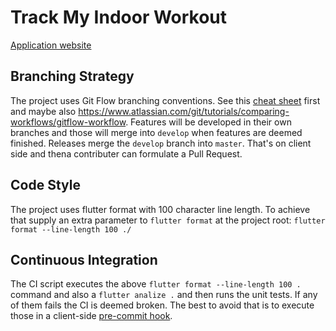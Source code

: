 # Track My Indoor Workout

[Application website](https://trackmyindoorworkout.github.io)

## Branching Strategy

The project uses Git Flow branching conventions. See this
[cheat sheet](https://danielkummer.github.io/git-flow-cheatsheet/) first and maybe also
https://www.atlassian.com/git/tutorials/comparing-workflows/gitflow-workflow.
Features will be developed in their own branches and those will merge into `develop` when
features are deemed finished. Releases merge the `develop` branch into `master`. That's on
client side and thena contributer can formulate a Pull Request.

## Code Style

The project uses flutter format with 100 character line length.
To achieve that supply an extra parameter to `flutter format` at the project root:
`flutter format --line-length 100 ./`

## Continuous Integration

The CI script executes the above `flutter format --line-length 100 .` command and also
a `flutter analize .` and then runs the unit tests. If any of them fails the CI is
deemed broken. The best to avoid that is to execute those in a client-side
[pre-commit hook](https://git-scm.com/book/en/v2/Customizing-Git-Git-Hooks).
